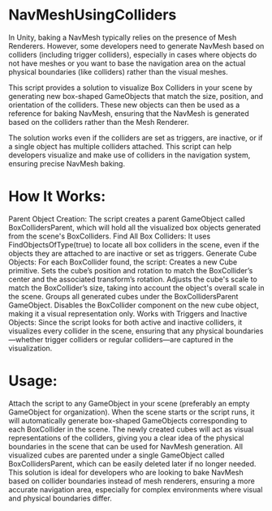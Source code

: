 # NavMeshUsingColliders
In Unity, baking a NavMesh typically relies on the presence of Mesh Renderers. However, some developers need to generate NavMesh based on colliders (including trigger colliders), especially in cases where objects do not have meshes or you want to base the navigation area on the actual physical boundaries (like colliders) rather than the visual meshes.

This script provides a solution to visualize Box Colliders in your scene by generating new box-shaped GameObjects that match the size, position, and orientation of the colliders. These new objects can then be used as a reference for baking NavMesh, ensuring that the NavMesh is generated based on the colliders rather than the Mesh Renderer.

The solution works even if the colliders are set as triggers, are inactive, or if a single object has multiple colliders attached. This script can help developers visualize and make use of colliders in the navigation system, ensuring precise NavMesh baking.

# How It Works:
Parent Object Creation: The script creates a parent GameObject called BoxCollidersParent, which will hold all the visualized box objects generated from the scene's BoxColliders.
Find All Box Colliders: It uses FindObjectsOfType<BoxCollider>(true) to locate all box colliders in the scene, even if the objects they are attached to are inactive or set as triggers.
Generate Cube Objects: For each BoxCollider found, the script:
Creates a new Cube primitive.
Sets the cube’s position and rotation to match the BoxCollider’s center and the associated transform’s rotation.
Adjusts the cube's scale to match the BoxCollider’s size, taking into account the object's overall scale in the scene.
Groups all generated cubes under the BoxCollidersParent GameObject.
Disables the BoxCollider component on the new cube object, making it a visual representation only.
Works with Triggers and Inactive Objects: Since the script looks for both active and inactive colliders, it visualizes every collider in the scene, ensuring that any physical boundaries—whether trigger colliders or regular colliders—are captured in the visualization.
# Usage:
Attach the script to any GameObject in your scene (preferably an empty GameObject for organization).
When the scene starts or the script runs, it will automatically generate box-shaped GameObjects corresponding to each BoxCollider in the scene.
The newly created cubes will act as visual representations of the colliders, giving you a clear idea of the physical boundaries in the scene that can be used for NavMesh generation.
All visualized cubes are parented under a single GameObject called BoxCollidersParent, which can be easily deleted later if no longer needed.
This solution is ideal for developers who are looking to bake NavMesh based on collider boundaries instead of mesh renderers, ensuring a more accurate navigation area, especially for complex environments where visual and physical boundaries differ.
